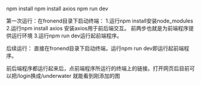 
npm install
npm install axios
npm run dev

第一次运行：在fronend目录下启动终端：
1.运行npm install安装node_modules
2.运行npm install axios 安装axios用于前后端交互。 前两步也就是为前端程序提供运行环境
3.运行npm run dev运行起前端程序。

后续运行：
直接在fronend目录下启动终端，运行npm run dev即运行起前端程序。




前后端程序都运行起来后，点前端程序所运行的终端上的链接。打开网页后目前可以把/login换成/underwater 就能看到刚添加的图